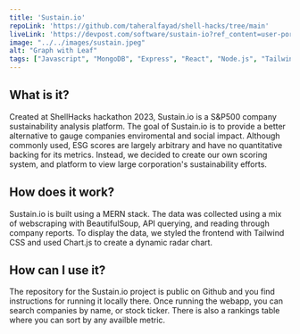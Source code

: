 ```yaml
---
title: 'Sustain.io'
repoLink: 'https://github.com/taheralfayad/shell-hacks/tree/main'
liveLink: 'https://devpost.com/software/sustain-io?ref_content=user-portfolio&ref_feature=in_progress'
image: "../../images/sustain.jpeg"
alt: "Graph with Leaf"
tags: ["Javascript", "MongoDB", "Express", "React", "Node.js", "Tailwind"]
---
```


## **What is it?**

Created at ShellHacks hackathon 2023, Sustain.io is a S&P500 company sustainability analysis platform. The goal of Sustain.io is to provide a better alternative to gauge companies enviromental and social impact. Although commonly used, ESG scores are largely arbitrary and have no quantitative backing for its metrics. Instead, we decided to create our own scoring system, and platform to view large corporation's sustainability efforts. 

## **How does it work?**

Sustain.io is built using a MERN stack. The data was collected using a mix of webscraping with BeautifulSoup, API querying, and reading through company reports. To display the data, we styled the frontend with Tailwind CSS and used Chart.js to create a dynamic radar chart. 

## **How can I use it?**

The repository for the Sustain.io project is public on Github and you find instructions for running it locally there. Once running the webapp, you can search companies by name, or stock ticker. There is also a rankings table where you can sort by any availble metric. 